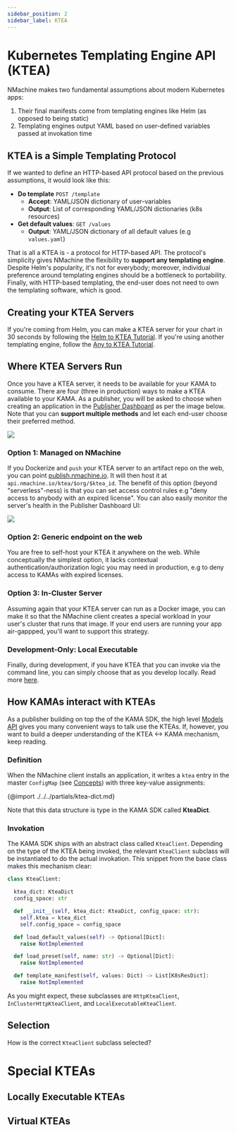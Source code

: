 ```yaml
---
sidebar_position: 2
sidebar_label: KTEA
---
```


# Kubernetes Templating Engine API (KTEA)

NMachine makes two fundamental assumptions about modern Kubernetes apps:

1. Their final manifests come from templating engines like Helm (as opposed to being static)
2. Templating engines output YAML based on user-defined variables passed at invokation time


## KTEA is a Simple Templating Protocol

If we wanted to define an HTTP-based API protocol based on the previous assumptions,
it would look like this:

- **Do template** `POST /template`
    - **Accept**: YAML/JSON dictionary of user-variables
    - **Output**: List of corresponding YAML/JSON dictionaries (k8s resources)
- **Get default values**: `GET /values`
    - **Output**: YAML/JSON dictionary of all default values (e.g `values.yaml`)

That is all a KTEA is - a protocol for HTTP-based API. The protocol's simplicity
gives NMachine the flexibility to **support any templating engine**. Despite
Helm's popularity, it's not for everybody; moreover, individual preference around
templating engines should be a bottleneck to portability. Finally, with HTTP-based
templating, the end-user does not need to own the templating software, which is good.

## Creating your KTEA Servers

If you're coming from Helm, you can make a KTEA server for your chart in 30 seconds by 
following the [Helm to KTEA Tutorial](/tutorials/helm-to-ktea-tutorial.md). 
If you're using another templating engine, follow the 
[Any to KTEA Tutorial](/tutorials/creating-a-ktea-tutorial.md).

## Where KTEA Servers Run

Once you have a KTEA server, it needs to be available for your KAMA to consume. There
are four (three in production) ways to make a KTEA available to your KAMA. As a publisher,
you will be asked to choose when creating an application in the 
[Publisher Dashboard](https://publisher.nmachine.io) as per the image below. Note that you
can **support multiple methods** and let each end-user choose their preferred method.

![](/img/concepts/choose-ktea-type.png)

### Option 1: Managed on NMachine

If you Dockerize and `push` your KTEA server to an artifact repo on the web, you can point
[publish.nmachine.io](https://publish.nmachine.io). It will then host it at
`api.nmachine.io/ktea/$org/$ktea_id`. The benefit of this option 
(beyond "serverless"-ness) is that you can set access control rules
e.g "deny access to anybody with an expired license". You can also easily monitor
the server's health in the Publisher Dashboard UI:

![](/img/concepts/ktea-pub-dashboard.png)

### Option 2: Generic endpoint on the web

You are free to self-host your KTEA it anywhere on the web.
While conceptually the simplest option, it lacks contextual authentication/authorization 
logic you may need in production, e.g to deny access to KAMAs with expired licenses.  

### Option 3: In-Cluster Server

Assuming again that your KTEA server can run as a Docker image, you can make it so that 
the NMachine client creates a special workload in your user's cluster that runs that image. 
If your end users are running your app air-gappped, you'll want to support this strategy.    

### Development-Only: Local Executable 

Finally, during development, if you have KTEA that you can invoke via the command line,
you can simply choose that as you develop locally. 
Read more [here](#special-case-local-executable-kteas).


## How KAMAs interact with KTEAs

As a publisher building on top the of the KAMA SDK, the high level [Models API](/models/models-overview.md) 
gives you many convenient ways to talk use the KTEAs. If, however, you want to build 
a deeper understanding of the KTEA <-> KAMA mechanism, keep reading.

### Definition

When the NMachine client installs an application, it writes a `ktea` entry in the 
master `ConfigMap` (see [Concepts](/concepts/state-concept.md)) with three key-value assignments:

{@import ./../../partials/ktea-dict.md}

Note that this data structure is type in the KAMA SDK called **KteaDict**.

### Invokation

The KAMA SDK ships with an abstract class called `KteaClient`. Depending on the type 
of the KTEA being invoked, the relevant `KteaClient` subclass will be instantiated
to do the actual invokation. This snippet from the base class makes this mechanism 
clear: 

```python title="kama_sdk.core.ktea.ktea_client"
class KteaClient:

  ktea_dict: KteaDict
  config_space: str

  def __init__(self, ktea_dict: KteaDict, config_space: str):
    self.ktea = ktea_dict
    self.config_space = config_space

  def load_default_values(self) -> Optional[Dict]:
    raise NotImplemented

  def load_preset(self, name: str) -> Optional[Dict]:
    raise NotImplemented

  def template_manifest(self, values: Dict) -> List[K8sResDict]:
    raise NotImplemented
```

As you might expect, these subclasses are `HttpKteaClient`, `InClusterHttpKteaClient`, and 
`LocalExecutableKteaClient`.

## Selection

How is the correct `KteaClient` subclass selected? 


# Special KTEAs

## Locally Executable KTEAs

## Virtual KTEAs 
